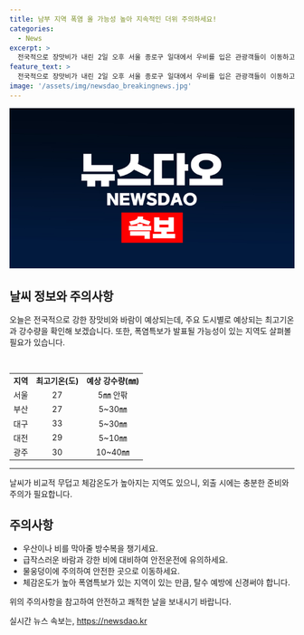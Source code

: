 ```yaml
---
title: 남부 지역 폭염 올 가능성 높아 지속적인 더위 주의하세요!
categories:
  - News
excerpt: >
  전국적으로 장맛비가 내린 2일 오후 서울 종로구 일대에서 우비를 입은 관광객들이 이동하고 있다. 전국 대체로 흐린 가운데 대부분 지역에 비가 내리고, 강한 바람이 불 것으로 예보됐다. 3일에는 대부분 비가 그치겠으나, 4일부터 5일 사이에는 다시 전국 대부분 지역에 강한 비가 예상된다. 낮 기온은 25~33도로 높아지며, 일부 지역에는 폭염특보가 가능성있음. 기상청은 전남권, 경상권, 제주도를 중심으로 매우 더울 것을 경고했다.
feature_text: >
  전국적으로 장맛비가 내린 2일 오후 서울 종로구 일대에서 우비를 입은 관광객들이 이동하고 있다. 전국 대체로 흐린 가운데 대부분 지역에 비가 내리고, 강한 바람이 불 것으로 예보됐다. 3일에는 대부분 비가 그치겠으나, 4일부터 5일 사이에는 다시 전국 대부분 지역에 강한 비가 예상된다. 낮 기온은 25~33도로 높아지며, 일부 지역에는 폭염특보가 가능성있음. 기상청은 전남권, 경상권, 제주도를 중심으로 매우 더울 것을 경고했다.
image: '/assets/img/newsdao_breakingnews.jpg'
---
```


<p><img src="/assets/img/newsdao_breakingnews.jpg" alt="implanttips 속보" /></p>

<h2 data-ke-size="size26">날씨 정보와 주의사항</h2>

<p data-ke-size="size16">오늘은 전국적으로 강한 장맛비와 바람이 예상되는데, 주요 도시별로 예상되는 최고기온과 강수량을 확인해 보겠습니다. 또한, 폭염특보가 발표될 가능성이 있는 지역도 살펴볼 필요가 있습니다.</p>

<p><br></p>

<table>
  <tbody>
    <tr>
      <td style="text-align: center; height: 17px;"><b>지역</b></td>
      <td style="text-align: center; height: 17px;"><b>최고기온(도)</b></td>
      <td style="text-align: center; height: 17px;"><b>예상 강수량(㎜)</b></td>
    </tr>
    <tr>
      <td style="text-align: center; height: 17px;">서울</td>
      <td style="text-align: center; height: 17px;">27</td>
      <td style="text-align: center; height: 17px;">5㎜ 안팎</td>
    </tr>
    <tr>
      <td style="text-align: center; height: 17px;">부산</td>
      <td style="text-align: center; height: 17px;">27</td>
      <td style="text-align: center; height: 17px;">5~30㎜</td>
    </tr>
    <tr>
      <td style="text-align: center; height: 17px;">대구</td>
      <td style="text-align: center; height: 17px;">33</td>
      <td style="text-align: center; height: 17px;">5~30㎜</td>
    </tr>
    <tr>
      <td style="text-align: center; height: 17px;">대전</td>
      <td style="text-align: center; height: 17px;">29</td>
      <td style="text-align: center; height: 17px;">5~10㎜</td>
    </tr>
    <tr>
      <td style="text-align: center; height: 17px;">광주</td>
      <td style="text-align: center; height: 17px;">30</td>
      <td style="text-align: center; height: 17px;">10~40㎜</td>
    </tr>
  </tbody>
</table>

<hr>

<p data-ke-size="size16">날씨가 비교적 무덥고 체감온도가 높아지는 지역도 있으니, 외출 시에는 충분한 준비와 주의가 필요합니다.</p>

<h2 data-ke-size="size26">주의사항</h2>

<ul>
  <li>우산이나 비를 막아줄 방수복을 챙기세요.</li>
  <li>급작스러운 바람과 강한 비에 대비하여 안전운전에 유의하세요.</li>
  <li>물웅덩이에 주의하여 안전한 곳으로 이동하세요.</li>
  <li>체감온도가 높아 폭염특보가 있는 지역이 있는 만큼, 탈수 예방에 신경써야 합니다.</li>
</ul>

<p data-ke-size="size16">위의 주의사항을 참고하여 안전하고 쾌적한 날을 보내시기 바랍니다.</p>
실시간 뉴스 속보는, <a href="https://newsdao.kr" rel="dofollow">https://newsdao.kr</a>


